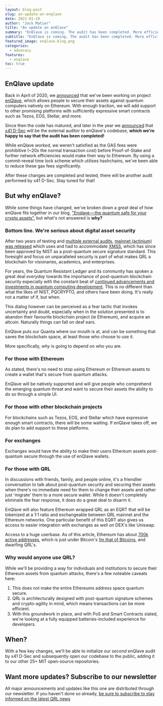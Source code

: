 ```yaml
---
layout: blog-post
slug: an-update-on-enqlave
date: 2021-01-29
author: "Jack Matier"
title: "An update on enQlave"
summary: "EnQlave is coming. The audit has been completed. More efficiencies were discovered which will necessitate another audit."
subtitle: "EnQlave is coming. The audit has been completed. More efficiencies were discovered which will necessitate another audit."
featured_image: enqlave.blog.png
categories:
  - advocacy
features:
  - enqlave
toc: true
---
```


## EnQlave update

Back in April of 2020, we [announced](/blog/enqlave-the-quantum-safe-for-your-crypto-assets) that we've been working on project [enQlave](https://enqlave.io), which allows people to secure their assets against quantum computers natively on Ethereum. With enough traction, we will add support to other promising platforms with sufficiently expressive smart contracts such as Tezos, EOS, Stellar, and more.

Since then the code has matured, and later in the year we [announced](/blog/last-month-at-qrl-september-2020/) that [x41 D-Sec](https://www.x41-dsec.de/) will be the external auditor to enQlave's codebase, **which we're happy to say that the audit has been completed!**

While enQlave *worked*, we weren't satisfied as the GAS fees were prohibitive (\~20x the normal transaction cost) before Proof-of-Stake and further network efficiencies would make their way to Ethereum. By using a commit-reveal time lock scheme which utilises hashchains, we've been able to reduce these gas fees significantly. 

After these changes are completed and tested, there will be another audit performed by x41 D-Sec. Stay tuned for that!

## But why enQlave?

While some things have changed, we've broken down a great deal of how enQlave fits together in our blog, ["Enqlave — the quantum safe for your crypto assets"](/blog/enqlave-the-quantum-safe-for-your-crypto-assets), but what's not answered is **why?**

### Bottom line. We're serious about digital asset security

After two years of testing and [multiple external audits](https://github.com/theQRL/audits/), [mainnet (actinium) was released](https://qrl.foundation/assets/QRLF-PR-20180626.pdf) which uses and had to accommodate [XMSS](https://tools.ietf.org/html/rfc8391), which has since been approved by NIST as a post-quantum secure signature standard. This foresight and focus on unparalleled security is part of what makes QRL a blockchain for visionaries, academics, and enterprises.

For years, the Quantum Resistant Ledger and its community has spoken a great deal *everyday* towards the importance of post-quantum blockchain security especially with the constant beat of [continued advancements and investments in quantum computing development](https://quantumcomputingreport.com/news/). This is no different than what the likes of NIST, PQCRYPTO, and others have been doing. It's really not a matter of if, but when.

This dialog however can be perceived as a fear tactic that invokes uncertainty and doubt, especially when in the solution presented is to abandon their favourite blockchain project (ie Ethereum), and acquire an altcoin. Naturally things can fall on deaf ears. 

EnQlave puts our Quanta where our mouth is at, and can be something that saves the blockchain space, at least those who choose to use it.

More specifically, *why* is going to depend on who you are.

### For those with Ethereum 

As stated, there's no need to stop using Ethereum or Ethereum assets to create a wallet that's secure from quantum attacks.

EnQlave will be natively supported and will give people who comprehend the emerging quantum threat and want to secure their assets the ability to do so through a simple UI.  

### For those with other blockchain projects

For blockchains such as Tezos, EOS, and Stellar which have expressive enough smart contracts, there will be some waiting. If enQlave takes off, we do plan to add support to these platforms.

### For exchanges

Exchanges would have the ability to make their users Ethereum assets post-quantum secure through the use of enQlave wallets.

### For those with QRL

In discussions with friends, family, and people online, it's a friendlier conversation to talk about post-quantum security and securing their assets when there's no immediate need for them to change their assets and rather just 'migrate' them to a more secure wallet. While it doesn't completely eliminate the fear response, it does do a great deal to disarm it.

EnQlave will also feature Ethereum wrapped QRL as an EQRT that will be tokenized at a 1:1 ratio and exchangeable between QRL mainnet and the Ethereum networks. One particular benefit of this EQRT also gives us access to easier integration with exchanges as well on DEX's like Uniswap.

Access to a huge userbase. As of this article, Ethereum has about [700k active addresses](https://bitinfocharts.com/comparison/ethereum-activeaddresses.html), which is just under Bitcoin's [1m that of Bitcoins](https://bitinfocharts.com/comparison/activeaddresses-btc.html), and dwarfing QRL's.

### Why would anyone use QRL?

While we'll be providing a way for individuals and institutions to secure their Ethereum assets from quantum attacks, there's a few noteable caveats here:

1. This does not make the entire Ethereums address space quantum secure.
2. QRL is architecturally designed with post-quantum signature schemes and crypto-agility in mind, which means transactions can be more efficient.
3. With this groundwork in place, and with PoS and Smart Contracts slated, we're looking at a fully equipped batteries-included experience for developers.


## When?

With a few key changes, we'll be able to initialize our *second* enQlave audit by x41 D-Sec and subsequently open our codebase to the public, adding it to our other 25+ MIT open-source repositories.

## Want more updates? Subscribe to our newsletter

All major announcements and updates like this one are distributed through our newsletter. If you haven't done so already, [be sure to subscribe to stay informed on the latest QRL news](/#subscribe)